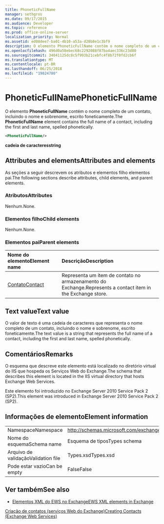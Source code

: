 ```yaml
---
title: PhoneticFullName
manager: sethgros
ms.date: 09/17/2015
ms.audience: Developer
ms.topic: reference
ms.prod: office-online-server
localization_priority: Normal
ms.assetid: ed08dee7-ba01-4b10-a53a-d28b8e1c3bf9
description: O elemento PhoneticFullName contém o nome completo de um contato, incluindo o nome e sobrenome, escrito foneticamente.
ms.openlocfilehash: 496d0a58ebec68c2292088f87ba4aec336c23d80
ms.sourcegitcommit: 34041125dc8c5f993b21cebfc4f8b72f0fd2cb6f
ms.translationtype: MT
ms.contentlocale: pt-BR
ms.lasthandoff: 06/25/2018
ms.locfileid: "19824780"
---
```

# <a name="phoneticfullname"></a><span data-ttu-id="bfc9e-103">PhoneticFullName</span><span class="sxs-lookup"><span data-stu-id="bfc9e-103">PhoneticFullName</span></span>

<span data-ttu-id="bfc9e-104">O elemento **PhoneticFullName** contém o nome completo de um contato, incluindo o nome e sobrenome, escrito foneticamente.</span><span class="sxs-lookup"><span data-stu-id="bfc9e-104">The **PhoneticFullName** element contains the full name of a contact, including the first and last name, spelled phonetically.</span></span> 
  
```XML
<PhoneticFullName/>
```

 <span data-ttu-id="bfc9e-105">**cadeia de caracteres**</span><span class="sxs-lookup"><span data-stu-id="bfc9e-105">**string**</span></span>
## <a name="attributes-and-elements"></a><span data-ttu-id="bfc9e-106">Attributes and elements</span><span class="sxs-lookup"><span data-stu-id="bfc9e-106">Attributes and elements</span></span>

<span data-ttu-id="bfc9e-107">As seções a seguir descrevem os atributos e elementos filho elementos pai.</span><span class="sxs-lookup"><span data-stu-id="bfc9e-107">The following sections describe attributes, child elements, and parent elements.</span></span>
  
### <a name="attributes"></a><span data-ttu-id="bfc9e-108">Atributos</span><span class="sxs-lookup"><span data-stu-id="bfc9e-108">Attributes</span></span>

<span data-ttu-id="bfc9e-109">Nenhum.</span><span class="sxs-lookup"><span data-stu-id="bfc9e-109">None.</span></span>
  
### <a name="child-elements"></a><span data-ttu-id="bfc9e-110">Elementos filho</span><span class="sxs-lookup"><span data-stu-id="bfc9e-110">Child elements</span></span>

<span data-ttu-id="bfc9e-111">Nenhum.</span><span class="sxs-lookup"><span data-stu-id="bfc9e-111">None.</span></span>
  
### <a name="parent-elements"></a><span data-ttu-id="bfc9e-112">Elementos pai</span><span class="sxs-lookup"><span data-stu-id="bfc9e-112">Parent elements</span></span>

|<span data-ttu-id="bfc9e-113">**Nome do elemento**</span><span class="sxs-lookup"><span data-stu-id="bfc9e-113">**Element name**</span></span>|<span data-ttu-id="bfc9e-114">**Descrição**</span><span class="sxs-lookup"><span data-stu-id="bfc9e-114">**Description**</span></span>|
|:-----|:-----|
|[<span data-ttu-id="bfc9e-115">Contato</span><span class="sxs-lookup"><span data-stu-id="bfc9e-115">Contact</span></span>](contact.md) <br/> |<span data-ttu-id="bfc9e-116">Representa um item de contato no armazenamento do Exchange.</span><span class="sxs-lookup"><span data-stu-id="bfc9e-116">Represents a contact item in the Exchange store.</span></span>  <br/> |
   
## <a name="text-value"></a><span data-ttu-id="bfc9e-117">Text value</span><span class="sxs-lookup"><span data-stu-id="bfc9e-117">Text value</span></span>

<span data-ttu-id="bfc9e-118">O valor de texto é uma cadeia de caracteres que representa o nome completo de um contato, incluindo o nome e sobrenome, escrito foneticamente.</span><span class="sxs-lookup"><span data-stu-id="bfc9e-118">The text value is a string that represents the full name of a contact, including the first and last name, spelled phonetically.</span></span>
  
## <a name="remarks"></a><span data-ttu-id="bfc9e-119">Comentários</span><span class="sxs-lookup"><span data-stu-id="bfc9e-119">Remarks</span></span>

<span data-ttu-id="bfc9e-120">O esquema que descreve este elemento está localizado no diretório virtual do IIS que hospeda os Serviços Web do Exchange.</span><span class="sxs-lookup"><span data-stu-id="bfc9e-120">The schema that describes this element is located in the IIS virtual directory that hosts Exchange Web Services.</span></span>
  
<span data-ttu-id="bfc9e-121">Este elemento foi introduzido no Exchange Server 2010 Service Pack 2 (SP2).</span><span class="sxs-lookup"><span data-stu-id="bfc9e-121">This element was introduced in Exchange Server 2010 Service Pack 2 (SP2).</span></span>
  
## <a name="element-information"></a><span data-ttu-id="bfc9e-122">Informações de elemento</span><span class="sxs-lookup"><span data-stu-id="bfc9e-122">Element information</span></span>

|||
|:-----|:-----|
|<span data-ttu-id="bfc9e-123">Namespace</span><span class="sxs-lookup"><span data-stu-id="bfc9e-123">Namespace</span></span>  <br/> |http://schemas.microsoft.com/exchange/services/2006/types  <br/> |
|<span data-ttu-id="bfc9e-124">Nome do esquema</span><span class="sxs-lookup"><span data-stu-id="bfc9e-124">Schema name</span></span>  <br/> |<span data-ttu-id="bfc9e-125">Esquema de tipos</span><span class="sxs-lookup"><span data-stu-id="bfc9e-125">Types schema</span></span>  <br/> |
|<span data-ttu-id="bfc9e-126">Arquivo de validação</span><span class="sxs-lookup"><span data-stu-id="bfc9e-126">Validation file</span></span>  <br/> |<span data-ttu-id="bfc9e-127">Types.xsd</span><span class="sxs-lookup"><span data-stu-id="bfc9e-127">Types.xsd</span></span>  <br/> |
|<span data-ttu-id="bfc9e-128">Pode estar vazio</span><span class="sxs-lookup"><span data-stu-id="bfc9e-128">Can be empty</span></span>  <br/> |<span data-ttu-id="bfc9e-129">False</span><span class="sxs-lookup"><span data-stu-id="bfc9e-129">False</span></span>  <br/> |
   
## <a name="see-also"></a><span data-ttu-id="bfc9e-130">Ver também</span><span class="sxs-lookup"><span data-stu-id="bfc9e-130">See also</span></span>



- [<span data-ttu-id="bfc9e-131">Elementos XML do EWS no Exchange</span><span class="sxs-lookup"><span data-stu-id="bfc9e-131">EWS XML elements in Exchange</span></span>](ews-xml-elements-in-exchange.md)


[<span data-ttu-id="bfc9e-132">Criação de contatos (serviços Web do Exchange)</span><span class="sxs-lookup"><span data-stu-id="bfc9e-132">Creating Contacts (Exchange Web Services)</span></span>](http://msdn.microsoft.com/library/4845917e-70d1-481c-bbd7-011ec6571789%28Office.15%29.aspx)

